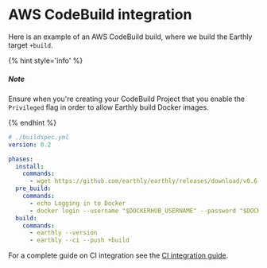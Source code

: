 
# AWS CodeBuild integration

Here is an example of an AWS CodeBuild build, where we build the Earthly target `+build`.

{% hint style='info' %}
##### Note

Ensure when you're creating your CodeBuild Project that you enable the `Privileged` flag
in order to allow Earthly build Docker images.

{% endhint %}

```yml
# ./buildspec.yml
version: 0.2

phases:
  install:
    commands:
      - wget https://github.com/earthly/earthly/releases/download/v0.6.20/earthly-linux-amd64 -O /usr/local/bin/earthly && chmod +x /usr/local/bin/earthly
  pre_build:
    commands:
      - echo Logging in to Docker
      - docker login --username "$DOCKERHUB_USERNAME" --password "$DOCKERHUB_TOKEN"
  build:
    commands:
      - earthly --version
      - earthly --ci --push +build
```

For a complete guide on CI integration see the [CI integration guide](../overview.md).
